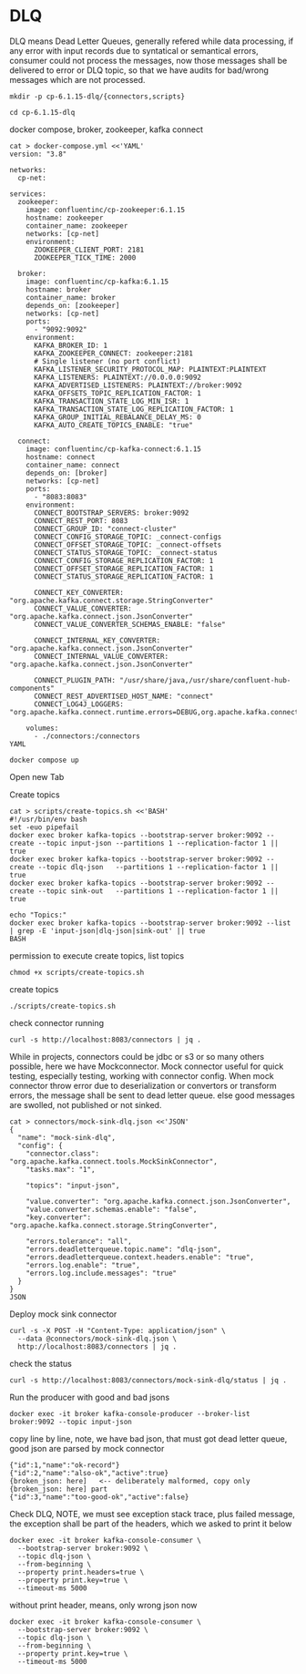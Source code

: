 # DLQ

DLQ means Dead Letter Queues, generally refered while   data processing, if any error with input records due to syntatical or semantical errors, consumer could not process the messages,
now those messages shall be delivered to error or DLQ topic, so that we have audits for bad/wrong messages which are not processed.


```
mkdir -p cp-6.1.15-dlq/{connectors,scripts}
```

```
cd cp-6.1.15-dlq
```

docker compose, broker, zookeeper, kafka connect

```
cat > docker-compose.yml <<'YAML'
version: "3.8"

networks:
  cp-net:

services:
  zookeeper:
    image: confluentinc/cp-zookeeper:6.1.15
    hostname: zookeeper
    container_name: zookeeper
    networks: [cp-net]
    environment:
      ZOOKEEPER_CLIENT_PORT: 2181
      ZOOKEEPER_TICK_TIME: 2000

  broker:
    image: confluentinc/cp-kafka:6.1.15
    hostname: broker
    container_name: broker
    depends_on: [zookeeper]
    networks: [cp-net]
    ports:
      - "9092:9092"
    environment:
      KAFKA_BROKER_ID: 1
      KAFKA_ZOOKEEPER_CONNECT: zookeeper:2181
      # Single listener (no port conflict)
      KAFKA_LISTENER_SECURITY_PROTOCOL_MAP: PLAINTEXT:PLAINTEXT
      KAFKA_LISTENERS: PLAINTEXT://0.0.0.0:9092
      KAFKA_ADVERTISED_LISTENERS: PLAINTEXT://broker:9092
      KAFKA_OFFSETS_TOPIC_REPLICATION_FACTOR: 1
      KAFKA_TRANSACTION_STATE_LOG_MIN_ISR: 1
      KAFKA_TRANSACTION_STATE_LOG_REPLICATION_FACTOR: 1
      KAFKA_GROUP_INITIAL_REBALANCE_DELAY_MS: 0
      KAFKA_AUTO_CREATE_TOPICS_ENABLE: "true"

  connect:
    image: confluentinc/cp-kafka-connect:6.1.15
    hostname: connect
    container_name: connect
    depends_on: [broker]
    networks: [cp-net]
    ports:
      - "8083:8083"
    environment:
      CONNECT_BOOTSTRAP_SERVERS: broker:9092
      CONNECT_REST_PORT: 8083
      CONNECT_GROUP_ID: "connect-cluster"
      CONNECT_CONFIG_STORAGE_TOPIC: _connect-configs
      CONNECT_OFFSET_STORAGE_TOPIC: _connect-offsets
      CONNECT_STATUS_STORAGE_TOPIC: _connect-status
      CONNECT_CONFIG_STORAGE_REPLICATION_FACTOR: 1
      CONNECT_OFFSET_STORAGE_REPLICATION_FACTOR: 1
      CONNECT_STATUS_STORAGE_REPLICATION_FACTOR: 1

      CONNECT_KEY_CONVERTER: "org.apache.kafka.connect.storage.StringConverter"
      CONNECT_VALUE_CONVERTER: "org.apache.kafka.connect.json.JsonConverter"
      CONNECT_VALUE_CONVERTER_SCHEMAS_ENABLE: "false"

      CONNECT_INTERNAL_KEY_CONVERTER: "org.apache.kafka.connect.json.JsonConverter"
      CONNECT_INTERNAL_VALUE_CONVERTER: "org.apache.kafka.connect.json.JsonConverter"

      CONNECT_PLUGIN_PATH: "/usr/share/java,/usr/share/confluent-hub-components"
      CONNECT_REST_ADVERTISED_HOST_NAME: "connect"
      CONNECT_LOG4J_LOGGERS: "org.apache.kafka.connect.runtime.errors=DEBUG,org.apache.kafka.connect.runtime=INFO"

    volumes:
      - ./connectors:/connectors
YAML
```

```
docker compose up
```

Open new Tab

Create topics

```
cat > scripts/create-topics.sh <<'BASH'
#!/usr/bin/env bash
set -euo pipefail
docker exec broker kafka-topics --bootstrap-server broker:9092 --create --topic input-json --partitions 1 --replication-factor 1 || true
docker exec broker kafka-topics --bootstrap-server broker:9092 --create --topic dlq-json   --partitions 1 --replication-factor 1 || true
docker exec broker kafka-topics --bootstrap-server broker:9092 --create --topic sink-out   --partitions 1 --replication-factor 1 || true

echo "Topics:"
docker exec broker kafka-topics --bootstrap-server broker:9092 --list | grep -E 'input-json|dlq-json|sink-out' || true
BASH
```

permission to execute create topics, list topics 

```
chmod +x scripts/create-topics.sh
```

create topics 

```
./scripts/create-topics.sh
```


check connector running
```
curl -s http://localhost:8083/connectors | jq .
```

While in projects, connectors could be jdbc or s3 or so many others possible, here we have Mockconnector.
Mock connector useful for quick testing, especially testing, working with connector config. When mock connector throw error due to deserialization or convertors or transform errors, 
the message shall be sent to dead letter queue. else good messages are swolled, not published or not sinked.

```
cat > connectors/mock-sink-dlq.json <<'JSON'
{
  "name": "mock-sink-dlq",
  "config": {
    "connector.class": "org.apache.kafka.connect.tools.MockSinkConnector",
    "tasks.max": "1",

    "topics": "input-json",

    "value.converter": "org.apache.kafka.connect.json.JsonConverter",
    "value.converter.schemas.enable": "false",
    "key.converter": "org.apache.kafka.connect.storage.StringConverter",

    "errors.tolerance": "all",
    "errors.deadletterqueue.topic.name": "dlq-json",
    "errors.deadletterqueue.context.headers.enable": "true",
    "errors.log.enable": "true",
    "errors.log.include.messages": "true"
  }
}
JSON
```
Deploy mock sink connector

```
curl -s -X POST -H "Content-Type: application/json" \
  --data @connectors/mock-sink-dlq.json \
  http://localhost:8083/connectors | jq .
```

check the status

```
curl -s http://localhost:8083/connectors/mock-sink-dlq/status | jq .
```

Run the producer with good and bad jsons

```
docker exec -it broker kafka-console-producer --broker-list broker:9092 --topic input-json
```

copy line by line, note, we have bad json, that must got dead letter queue, good json are parsed by mock connector

```
{"id":1,"name":"ok-record"}
{"id":2,"name":"also-ok","active":true}
{broken_json: here]   <-- deliberately malformed, copy only  {broken_json: here] part
{"id":3,"name":"too-good-ok","active":false}
```

Check DLQ, NOTE, we must see exception stack trace, plus failed message, the exception shall be part of the headers, which we asked to print it below

```
docker exec -it broker kafka-console-consumer \
  --bootstrap-server broker:9092 \
  --topic dlq-json \
  --from-beginning \
  --property print.headers=true \
  --property print.key=true \
  --timeout-ms 5000
```

without print header, means, only wrong json now

```
docker exec -it broker kafka-console-consumer \
  --bootstrap-server broker:9092 \
  --topic dlq-json \
  --from-beginning \
  --property print.key=true \
  --timeout-ms 5000
```

